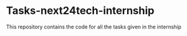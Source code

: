 # Tasks-next24tech-internship
This repository contains the code for all the tasks given in the internship
